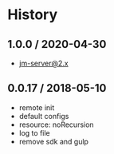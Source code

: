 # History

## 1.0.0 / 2020-04-30
- jm-server@2.x

## 0.0.17 / 2018-05-10
- remote init
- default configs
- resource: noRecursion
- log to file
- remove sdk and gulp
